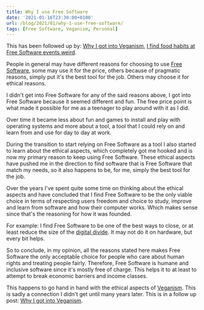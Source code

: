 ```yaml
---
title: Why I use Free Software
date: '2021-01-16T23:30:00+0100'
url: /blog/2021/01/why-i-use-free-software/
tags: [Free Software, Veganism, Personal]
---
```


This has been followed up by: [Why I got into Veganism](/blog/2021/01/why-i-got-into-veganism/),
[I find food habits at Free Software events weird](/blog/2021/01/i-find-food-habits-at-free-software-events-weird/).

People in general may have different reasons for choosing to use
[Free Software](https://en.wikipedia.org/wiki/Free_software), some
may use it for the price, others because of pragmatic reasons,
simply put it's the best tool for the job. Others may choose it for
ethical reasons.

I didn't get into Free Software for any of the said reasons above, I got into
Free Software because it seemed different and fun. The free price point is
what made it possible for me as a teenager to play around with it as I did.

Over time it became less about fun and games to install and play with
operating systems and more about a tool, a tool that I could rely on and
learn from and use for day to day at work.

During the transition to start relying on Free Software as a tool I also
started to learn about the ethical aspects, which completely got me hooked
and is now my primary reason to keep using Free Software. These ethical
aspects have pushed me in the direction to find software that is Free
Software that match my needs, so it also happens to be, for me, simply the
best tool for the job.

Over the years I've spent quite some time on thinking about the ethical
aspects and have concluded that I find Free Software to be the only viable
choice in terms of respecting users freedom and choice to study, improve and
learn from software and how their computer works. Which makes sense since
that's the reasoning for how it was founded.

For example: I find Free Software to be one of the best ways to close, or at
least reduce the size of the [digital divide](https://en.wikipedia.org/wiki/Digital_divide). It may not do
it on hardware, but every bit helps.

So to conclude, in my opinion, all the reasons stated here makes Free
Software the only acceptable choice for people who care about human rights
and treating people fairly. Therefore, Free Software is humane and inclusive
software since it's mostly free of charge. This helps it to at least to
attempt to break economic barriers and income classes.

This happens to go hand in hand with the ethical aspects of
[Veganism](https://en.wikipedia.org/wiki/Veganism#Ethical_veganism). This is sadly a connection I didn't get until many
years later. This is in a follow up post: [Why I got into Veganism](/blog/2021/01/why-i-got-into-veganism/).
